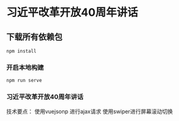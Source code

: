 #  习近平改革开放40周年讲话

## 下载所有依赖包
```
npm install
```

### 开启本地构建
```
npm run serve
```

### 习近平改革开放40周年讲话

技术要点：
  使用vuejsonp 进行ajax请求
  使用swiper进行屏幕滚动切换

